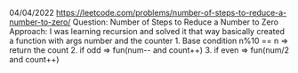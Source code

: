 04/04/2022
https://leetcode.com/problems/number-of-steps-to-reduce-a-number-to-zero/
Question: Number of Steps to Reduce a Number to Zero
Approach: I was learning recursion and solved it that way
          basically created a function with args number and the counter
          1. Base condition n%10 == n => return the count
          2. if odd => fun(num-- and count++)
          3. if even => fun(num/2 and count++)
